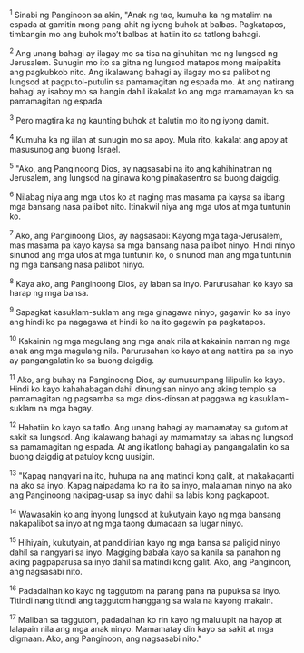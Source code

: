 <sup>1</sup>
Sinabi ng Panginoon sa akin, "Anak ng tao, kumuha ka ng matalim na espada at gamitin mong pang-ahit ng iyong buhok at balbas. Pagkatapos, timbangin mo ang buhok moʼt balbas at hatiin ito sa tatlong bahagi. 

<sup>2</sup>
Ang unang bahagi ay ilagay mo sa tisa na ginuhitan mo ng lungsod ng Jerusalem. Sunugin mo ito sa gitna ng lungsod matapos mong maipakita ang pagkubkob nito. Ang ikalawang bahagi ay ilagay mo sa palibot ng lungsod at pagputol-putulin sa pamamagitan ng espada mo. At ang natirang bahagi ay isaboy mo sa hangin dahil ikakalat ko ang mga mamamayan ko sa pamamagitan ng espada. 

<sup>3</sup>
Pero magtira ka ng kaunting buhok at balutin mo ito ng iyong damit. 

<sup>4</sup>
Kumuha ka ng iilan at sunugin mo sa apoy. Mula rito, kakalat ang apoy at masusunog ang buong Israel. 

<sup>5</sup>
"Ako, ang Panginoong Dios, ay nagsasabi na ito ang kahihinatnan ng Jerusalem, ang lungsod na ginawa kong pinakasentro sa buong daigdig. 

<sup>6</sup>
Nilabag niya ang mga utos ko at naging mas masama pa kaysa sa ibang mga bansang nasa palibot nito. Itinakwil niya ang mga utos at mga tuntunin ko. 

<sup>7</sup>
Ako, ang Panginoong Dios, ay nagsasabi: Kayong mga taga-Jerusalem, mas masama pa kayo kaysa sa mga bansang nasa palibot ninyo. Hindi ninyo sinunod ang mga utos at mga tuntunin ko, o sinunod man ang mga tuntunin ng mga bansang nasa palibot ninyo. 

<sup>8</sup>
Kaya ako, ang Panginoong Dios, ay laban sa inyo. Parurusahan ko kayo sa harap ng mga bansa. 

<sup>9</sup>
Sapagkat kasuklam-suklam ang mga ginagawa ninyo, gagawin ko sa inyo ang hindi ko pa nagagawa at hindi ko na ito gagawin pa pagkatapos. 

<sup>10</sup>
Kakainin ng mga magulang ang mga anak nila at kakainin naman ng mga anak ang mga magulang nila. Parurusahan ko kayo at ang natitira pa sa inyo ay pangangalatin ko sa buong daigdig. 

<sup>11</sup>
Ako, ang buhay na Panginoong Dios, ay sumusumpang lilipulin ko kayo. Hindi ko kayo kahahabagan dahil dinungisan ninyo ang aking templo sa pamamagitan ng pagsamba sa mga dios-diosan at paggawa ng kasuklam-suklam na mga bagay. 

<sup>12</sup>
Hahatiin ko kayo sa tatlo. Ang unang bahagi ay mamamatay sa gutom at sakit sa lungsod. Ang ikalawang bahagi ay mamamatay sa labas ng lungsod sa pamamagitan ng espada. At ang ikatlong bahagi ay pangangalatin ko sa buong daigdig at patuloy kong uusigin. 

<sup>13</sup>
"Kapag nangyari na ito, huhupa na ang matindi kong galit, at makakaganti na ako sa inyo. Kapag naipadama ko na ito sa inyo, malalaman ninyo na ako ang Panginoong nakipag-usap sa inyo dahil sa labis kong pagkapoot. 

<sup>14</sup>
Wawasakin ko ang inyong lungsod at kukutyain kayo ng mga bansang nakapalibot sa inyo at ng mga taong dumadaan sa lugar ninyo. 

<sup>15</sup>
Hihiyain, kukutyain, at pandidirian kayo ng mga bansa sa paligid ninyo dahil sa nangyari sa inyo. Magiging babala kayo sa kanila sa panahon ng aking pagpaparusa sa inyo dahil sa matindi kong galit. Ako, ang Panginoon, ang nagsasabi nito. 

<sup>16</sup>
Padadalhan ko kayo ng taggutom na parang pana na pupuksa sa inyo. Titindi nang titindi ang taggutom hanggang sa wala na kayong makain. 

<sup>17</sup>
Maliban sa taggutom, padadalhan ko rin kayo ng malulupit na hayop at lalapain nila ang mga anak ninyo. Mamamatay din kayo sa sakit at mga digmaan. Ako, ang Panginoon, ang nagsasabi nito."